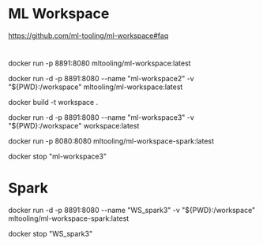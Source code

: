 # ML Workspace

https://github.com/ml-tooling/ml-workspace#faq

# 

docker run -p 8891:8080 mltooling/ml-workspace:latest

docker run -d -p 8891:8080 --name "ml-workspace2" -v "${PWD}:/workspace" mltooling/ml-workspace:latest


docker build -t workspace .

docker run -d -p 8891:8080 --name "ml-workspace3" -v "${PWD}:/workspace" workspace:latest

docker run -p 8080:8080 mltooling/ml-workspace-spark:latest

docker stop "ml-workspace3"



# Spark

docker run -d -p 8891:8080 --name "WS_spark3" -v "${PWD}:/workspace" mltooling/ml-workspace-spark:latest

docker stop "WS_spark3"
